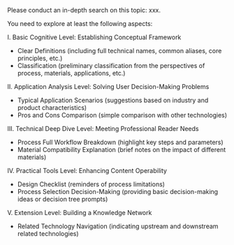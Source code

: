 Please conduct an in-depth search on this topic: xxx.

You need to explore at least the following aspects:

I. Basic Cognitive Level: Establishing Conceptual Framework

- Clear Definitions (including full technical names, common aliases, core principles, etc.)
- Classification (preliminary classification from the perspectives of process, materials, applications, etc.)

II. Application Analysis Level: Solving User Decision-Making Problems

- Typical Application Scenarios (suggestions based on industry and product characteristics)
- Pros and Cons Comparison (simple comparison with other technologies)

III. Technical Deep Dive Level: Meeting Professional Reader Needs

- Process Full Workflow Breakdown (highlight key steps and parameters)
- Material Compatibility Explanation (brief notes on the impact of different materials)

IV. Practical Tools Level: Enhancing Content Operability

- Design Checklist (reminders of process limitations)
- Process Selection Decision-Making (providing basic decision-making ideas or decision tree prompts)

V. Extension Level: Building a Knowledge Network

- Related Technology Navigation (indicating upstream and downstream related technologies)
